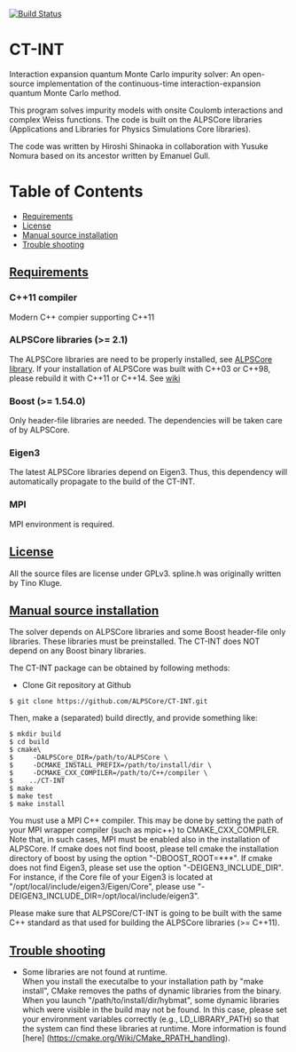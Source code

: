 [![Build Status](https://travis-ci.org/ALPSCore/CT-INT.svg?branch=master)](https://travis-ci.org/ALPSCore/CT-INT)

CT-INT
======

Interaction expansion quantum Monte Carlo impurity solver: An open-source implementation of the continuous-time interaction-expansion quantum Monte Carlo method.

This program solves impurity models with onsite Coulomb interactions and complex Weiss functions.
The code is built on the ALPSCore libraries (Applications and Libraries for Physics Simulations Core libraries).

The code was written by Hiroshi Shinaoka in collaboration with Yusuke Nomura based on its ancestor written by Emanuel Gull.

# Table of Contents
- [Requirements](#requirements)
- [License](#license)
- [Manual source installation](#manual-source-installation)
- [Trouble shooting](#trouble-shooting)

## <a href="requirements">Requirements</a>
### C++11 compiler
Modern C++ compier supporting C++11

### ALPSCore libraries (>= 2.1)
The ALPSCore libraries are need to be properly installed, see [ALPSCore library](https://github.com/ALPSCore/ALPSCore). 
If your installation of ALPSCore was built with C++03 or C++98, please rebuild it with C++11 or C++14. See [wiki](https://github.com/ALPSCore/ALPSCore/wiki/Installation#manual-source-installation)

### Boost (>= 1.54.0)
Only header-file libraries are needed. The dependencies will be taken care of by ALPSCore.

### Eigen3
The latest ALPSCore libraries depend on Eigen3.
Thus, this dependency will automatically propagate to the build of the CT-INT.

### MPI
MPI environment is required.

## <a href="license">License</a>
All the source files are license under GPLv3.
spline.h was originally written by Tino Kluge.

## <a href="manual-source-installation">Manual source installation</a>
The solver depends on ALPSCore libraries and some Boost header-file only libraries.
These libraries must be preinstalled.
The CT-INT does NOT depend on any Boost binary libraries.

The CT-INT package can be obtained by following methods:
* Clone Git repository at Github
```
$ git clone https://github.com/ALPSCore/CT-INT.git
```

Then, make a (separated) build directly, and provide something like:

```
$ mkdir build
$ cd build
$ cmake\
$     -DALPSCore_DIR=/path/to/ALPSCore \
$     -DCMAKE_INSTALL_PREFIX=/path/to/install/dir \
$     -DCMAKE_CXX_COMPILER=/path/to/C++/compiler \
$    ../CT-INT
$ make
$ make test
$ make install
```
You must use a MPI C++ compiler.
This may be done by setting the path of your MPI wrapper compiler (such as mpic++) to CMAKE\_CXX\_COMPILER.
Note that, in such cases, MPI must be enabled also in the installation of ALPSCore.
If cmake does not find boost, please tell cmake the installation directory of boost by using the option "-DBOOST_ROOT=***".
If cmake does not find Eigen3, please set use the option "-DEIGEN3\_INCLUDE\_DIR".
For instance, if the Core file of your Eigen3 is located at "/opt/local/include/eigen3/Eigen/Core",
please use "-DEIGEN3\_INCLUDE\_DIR=/opt/local/include/eigen3".

Please make sure that ALPSCore/CT-INT is going to be built with the same C++ standard
as that used for building the ALPSCore libraries (>= C++11).


## <a href="trouble-shooting">Trouble shooting</a>
* Some libraries are not found at runtime.<br>
When you install the executalbe to your installation path by "make install", CMake removes the paths of dynamic libraries from the binary.
When you launch "/path/to/install/dir/hybmat", some dynamic libraries which were visible in the build may not be found.
In this case, please set your environment variables correctly (e.g., LD\_LIBRARY\_PATH) so that the system can find these libraries at runtime. More information is found [here]
(https://cmake.org/Wiki/CMake_RPATH_handling).
